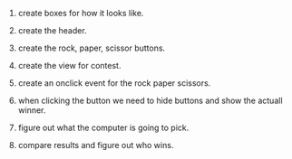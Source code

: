 1. create boxes for how it looks like.

2. create the header.

3. create the rock, paper, scissor buttons.

4. create the view for contest.

4. create an onclick event for the rock paper scissors.

5. when clicking the button we need to hide buttons and show the actuall winner.

6. figure out what the computer is going to pick.

7. compare results and figure out who wins.